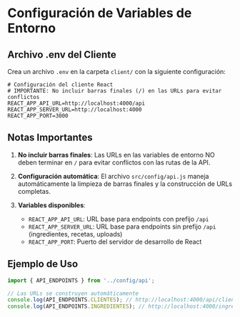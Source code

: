 # Configuración de Variables de Entorno

## Archivo .env del Cliente

Crea un archivo `.env` en la carpeta `client/` con la siguiente configuración:

```env
# Configuración del cliente React
# IMPORTANTE: No incluir barras finales (/) en las URLs para evitar conflictos
REACT_APP_API_URL=http://localhost:4000/api
REACT_APP_SERVER_URL=http://localhost:4000
REACT_APP_PORT=3000
```

## Notas Importantes

1. **No incluir barras finales**: Las URLs en las variables de entorno NO deben terminar en `/` para evitar conflictos con las rutas de la API.

2. **Configuración automática**: El archivo `src/config/api.js` maneja automáticamente la limpieza de barras finales y la construcción de URLs completas.

3. **Variables disponibles**:
   - `REACT_APP_API_URL`: URL base para endpoints con prefijo `/api`
   - `REACT_APP_SERVER_URL`: URL base para endpoints sin prefijo `/api` (ingredientes, recetas, uploads)
   - `REACT_APP_PORT`: Puerto del servidor de desarrollo de React

## Ejemplo de Uso

```javascript
import { API_ENDPOINTS } from '../config/api';

// Las URLs se construyen automáticamente
console.log(API_ENDPOINTS.CLIENTES); // http://localhost:4000/api/clientes
console.log(API_ENDPOINTS.INGREDIENTES); // http://localhost:4000/ingredientes
``` 
